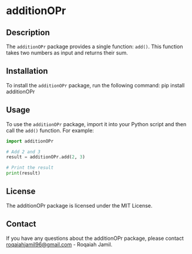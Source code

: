 # additionOPr

## Description
The `additionOPr` package provides a single function: `add()`. This function takes two numbers as input and returns their sum.

## Installation
To install the `additionOPr` package, run the following command:
pip install additionOPr

## Usage
To use the `additionOPr` package, import it into your Python script and then call the `add()` function. For example:

```python
import additionOPr

# Add 2 and 3
result = additionOPr.add(2, 3)

# Print the result
print(result)
```
## License
The additionOPr package is licensed under the MIT License.

## Contact
If you have any questions about the additionOPr package, please contact roqaiahjamil96@gmail.com - Roqaiah Jamil.